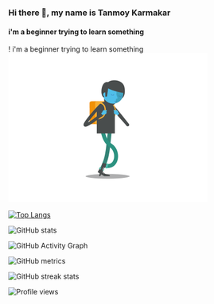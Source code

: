 ### Hi there 👋, my name is Tanmoy Karmakar
####  i'm a beginner trying to learn something
! i'm a beginner trying to learn something
<img src='https://github.com/tk007-git/tk007-git/blob/main/sad-walk.gif' height='300'>




[![Top Langs](https://github-readme-stats.vercel.app/api/top-langs/?username=tk007-git)](https://github.com/anuraghazra/github-readme-stats)

![GitHub stats](https://github-readme-stats.vercel.app/api?username=tk007-git&show_icons=true)  

![GitHub Activity Graph](https://activity-graph.herokuapp.com/graph?username=tk007-git)  

![GitHub metrics](https://metrics.lecoq.io/tk007-git)  

![GitHub streak stats](https://github-readme-streak-stats.herokuapp.com/?user=tk007-git)  

![Profile views](https://gpvc.arturio.dev/tk007-git)  
